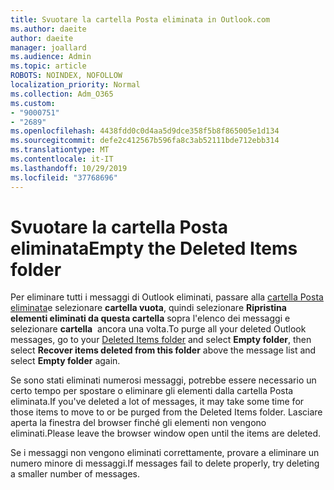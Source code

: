 ```yaml
---
title: Svuotare la cartella Posta eliminata in Outlook.com
ms.author: daeite
author: daeite
manager: joallard
ms.audience: Admin
ms.topic: article
ROBOTS: NOINDEX, NOFOLLOW
localization_priority: Normal
ms.collection: Adm_O365
ms.custom:
- "9000751"
- "2689"
ms.openlocfilehash: 4438fdd0c0d4aa5d9dce358f5b8f865005e1d134
ms.sourcegitcommit: defe2c412567b596fa8c3ab52111bde712ebb314
ms.translationtype: MT
ms.contentlocale: it-IT
ms.lasthandoff: 10/29/2019
ms.locfileid: "37768696"
---
```

# <a name="empty-the-deleted-items-folder"></a><span data-ttu-id="47c24-102">Svuotare la cartella Posta eliminata</span><span class="sxs-lookup"><span data-stu-id="47c24-102">Empty the Deleted Items folder</span></span>

<span data-ttu-id="47c24-103">Per eliminare tutti i messaggi di Outlook eliminati, passare alla [cartella Posta eliminata](https://outlook.live.com/mail/deleteditems)e selezionare **cartella vuota**, quindi selezionare **Ripristina elementi eliminati da questa cartella** sopra l'elenco dei messaggi e selezionare **cartella**  ancora una volta.</span><span class="sxs-lookup"><span data-stu-id="47c24-103">To purge all your deleted Outlook messages, go to your [Deleted Items folder](https://outlook.live.com/mail/deleteditems) and select **Empty folder**, then select **Recover items deleted from this folder** above the message list and select **Empty folder** again.</span></span>

<span data-ttu-id="47c24-104">Se sono stati eliminati numerosi messaggi, potrebbe essere necessario un certo tempo per spostare o eliminare gli elementi dalla cartella Posta eliminata.</span><span class="sxs-lookup"><span data-stu-id="47c24-104">If you've deleted a lot of messages, it may take some time for those items to move to or be purged from the Deleted Items folder.</span></span> <span data-ttu-id="47c24-105">Lasciare aperta la finestra del browser finché gli elementi non vengono eliminati.</span><span class="sxs-lookup"><span data-stu-id="47c24-105">Please leave the browser window open until the items are deleted.</span></span>

<span data-ttu-id="47c24-106">Se i messaggi non vengono eliminati correttamente, provare a eliminare un numero minore di messaggi.</span><span class="sxs-lookup"><span data-stu-id="47c24-106">If messages fail to delete properly, try deleting a smaller number of messages.</span></span>